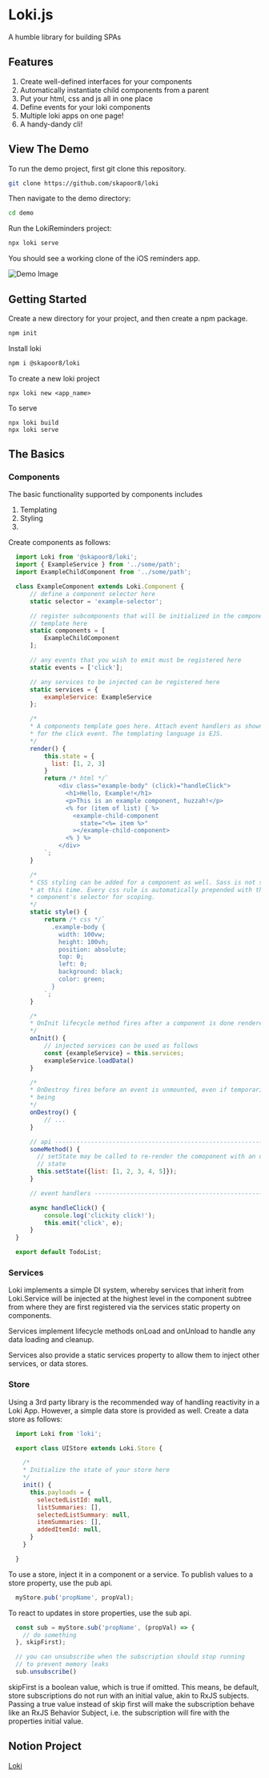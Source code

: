 # Loki.js
A humble library for building SPAs

## Features
1. Create well-defined interfaces for your components
2. Automatically instantiate child components from a parent
3. Put your html, css and js all in one place
4. Define events for your loki components
4. Multiple loki apps on one page!
5. A handy-dandy cli!

## View The Demo

To run the demo project, first git clone this repository.

```bash
git clone https://github.com/skapoor8/loki
```

Then navigate to the demo directory:

```bash
cd demo
```

Run the LokiReminders project:

```bash
npx loki serve
```

You should see a working clone of the iOS reminders app.

![Demo Image](images/demo-image.png "Demo Image")

## Getting Started
Create a new directory for your project, and then create a npm package.
```bash
npm init
```

Install loki
```bash
npm i @skapoor8/loki
```

To create a new loki project
```
npx loki new <app_name>
```

To serve
```
npx loki build
npx loki serve
```

## The Basics

### Components

The basic functionality supported by components includes
1. Templating 
2. Styling
3. 

Create components as follows:

```javascript
  import Loki from '@skapoor8/loki';
  import { ExampleService } from '../some/path';
  import ExampleChildComponent from '../some/path';

  class ExampleComponent extends Loki.Component {
      // define a component selector here 
      static selector = 'example-selector';

      // register subcomponents that will be initialized in the component's 
      // template here
      static components = [
          ExampleChildComponent
      ];

      // any events that you wish to emit must be registered here
      static events = ['click'];

      // any services to be injected can be registered here
      static services = {
          exampleService: ExampleService
      };

      /*
      * A components template goes here. Attach event handlers as shown below 
      * for the click event. The templating language is EJS.
      */
      render() {
          this.state = {
            list: [1, 2, 3]
          }
          return /* html */`              
              <div class="example-body" (click)="handleClick">
                <h1>Hello, Example!</h1>
                <p>This is an example component, huzzah!</p>
                <% for (item of list) { %>
                  <example-child-component
                    state="<%= item %>"
                  ></example-child-component>
                <% } %>
              </div>
          `;
      }

      /*
      * CSS styling can be added for a component as well. Sass is not supported
      * at this time. Every css rule is automatically prepended with the 
      * component's selector for scoping.
      */
      static style() {
          return /* css */`
            .example-body {
              width: 100vw;
              height: 100vh;
              position: absolute;
              top: 0;
              left: 0;
              background: black;
              color: green;
            } 
          `;
      }

      /*
      * OnInit lifecycle method fires after a component is done rendered
      */
      onInit() {
          // injected services can be used as follows
          const {exampleService} = this.services;
          exampleService.loadData()
      }

      /*
      * OnDestroy fires before an event is unmounted, even if temporarily while 
      * being 
      */
      onDestroy() {
          // ...
      }

      // api ---------------------------------------------------------------------
      someMethod() {
        // setState may be called to re-render the comoponent with an updated
        // state
        this.setState({list: [1, 2, 3, 4, 5]});
      }

      // event handlers ----------------------------------------------------------

      async handleClick() {
          console.log('clickity click!');
          this.emit('click', e);
      }
  }

  export default TodoList;

```

### Services

Loki implements a simple DI system, whereby services that inherit from Loki.Service will be injected at the highest level in the component subtree from where they are first registered via the services static property on components.

Services implement lifecycle methods onLoad and onUnload to handle any data loading and cleanup.

Services also provide a static services property to allow them to inject other services, or data stores.

### Store

Using a 3rd party library is the recommended way of handling reactivity in a Loki App. However, a simple data store is provided as well. Create a data store as follows:

```javascript
  import Loki from 'loki';

  export class UIStore extends Loki.Store {

    /*
    * Initialize the state of your store here
    */
    init() {
      this.payloads = {
        selectedListId: null,
        listSummaries: [],
        selectedListSummary: null,
        itemSummaries: [],
        addedItemId: null,
      }
    }

  }
```

To use a store, inject it in a component or a service. To publish values to a store property, use the pub api.

```javascript
  myStore.pub('propName', propVal);
```

To react to updates in store properties, use the sub api.

```javascript
  const sub = myStore.sub('propName', (propVal) => {
    // do something
  }, skipFirst);

  // you can unsubscribe when the subscription should stop running
  // to prevent memory leaks
  sub.unsubscribe()
```

skipFirst is a boolean value, which is true if omitted. This means, be default, store subscriptions do not run with an initial value, akin to RxJS subjects. Passing a true value instead of skip first will make the subscription behave like an RxJS Behavior Subject, i.e. the subscription will fire with the properties initial value.


## Notion Project

[Loki](https://www.notion.so/dustandsepia/Loki-8788e93f626244a39e9c5f44ba1bd7e8)
